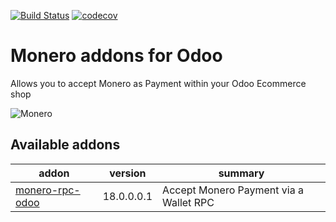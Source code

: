 [![Build Status](https://api.travis-ci.com/t-900-a/moneroodoo.svg?branch=main)](https://travis-ci.com/t-900-a/moneroodoo)
[![codecov](https://codecov.io/gh/t-900-a/moneroodoo/branch/main/graph/badge.svg?token=10S5GGNRHH)](https://codecov.io/gh/t-900-a/moneroodoo)
# Monero addons for Odoo

Allows you to accept Monero as Payment within your Odoo Ecommerce shop

![Monero](https://raw.githubusercontent.com/t-900-a/moneroodoo/dev/monero-rpc-odoo/static/src/img/logo.png)


Available addons
----------------
|  addon | version  | summary  |
|---|---|---|
|  [monero-rpc-odoo](monero-rpc-odoo/) |  18.0.0.0.1 |  Accept Monero Payment via a Wallet RPC |
